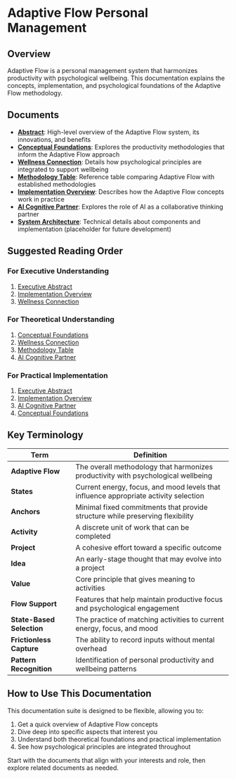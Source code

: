 # Adaptive Flow Personal Management

## Overview

Adaptive Flow is a personal management system that harmonizes productivity with psychological wellbeing. This documentation explains the concepts, implementation, and psychological foundations of the Adaptive Flow methodology.

## Documents

- [**Abstract**](adaptive-flow-abstract.md): High-level overview of the Adaptive Flow system, its innovations, and benefits
- [**Conceptual Foundations**](adaptive-flow-conceptual.md): Explores the productivity methodologies that inform the Adaptive Flow approach
- [**Wellness Connection**](adaptive-flow-wellness.md): Details how psychological principles are integrated to support wellbeing
- [**Methodology Table**](adaptive-flow-methodology-table.md): Reference table comparing Adaptive Flow with established methodologies
- [**Implementation Overview**](adaptive-flow-implementation.md): Describes how the Adaptive Flow concepts work in practice
- [**AI Cognitive Partner**](adaptive-flow-ai-role.md): Explores the role of AI as a collaborative thinking partner
- [**System Architecture**](adaptive-flow-system-architecture.md): Technical details about components and implementation (placeholder for future development)

## Suggested Reading Order

### For Executive Understanding
1. [Executive Abstract](adaptive-flow-abstract.md)
2. [Implementation Overview](adaptive-flow-implementation.md)
3. [Wellness Connection](adaptive-flow-wellness.md)

### For Theoretical Understanding
1. [Conceptual Foundations](adaptive-flow-conceptual.md)
2. [Wellness Connection](adaptive-flow-wellness.md)
3. [Methodology Table](adaptive-flow-methodology-table.md)
4. [AI Cognitive Partner](adaptive-flow-ai-role.md)

### For Practical Implementation
1. [Executive Abstract](adaptive-flow-abstract.md)
2. [Implementation Overview](adaptive-flow-implementation.md)
3. [AI Cognitive Partner](adaptive-flow-ai-role.md)
4. [Conceptual Foundations](adaptive-flow-conceptual.md)

## Key Terminology

| Term | Definition |
|------|------------|
| **Adaptive Flow** | The overall methodology that harmonizes productivity with psychological wellbeing |
| **States** | Current energy, focus, and mood levels that influence appropriate activity selection |
| **Anchors** | Minimal fixed commitments that provide structure while preserving flexibility |
| **Activity** | A discrete unit of work that can be completed |
| **Project** | A cohesive effort toward a specific outcome |
| **Idea** | An early-stage thought that may evolve into a project |
| **Value** | Core principle that gives meaning to activities |
| **Flow Support** | Features that help maintain productive focus and psychological engagement |
| **State-Based Selection** | The practice of matching activities to current energy, focus, and mood |
| **Frictionless Capture** | The ability to record inputs without mental overhead |
| **Pattern Recognition** | Identification of personal productivity and wellbeing patterns |

## How to Use This Documentation

This documentation suite is designed to be flexible, allowing you to:

1. Get a quick overview of Adaptive Flow concepts
2. Dive deep into specific aspects that interest you
3. Understand both theoretical foundations and practical implementation
4. See how psychological principles are integrated throughout

Start with the documents that align with your interests and role, then explore related documents as needed.
